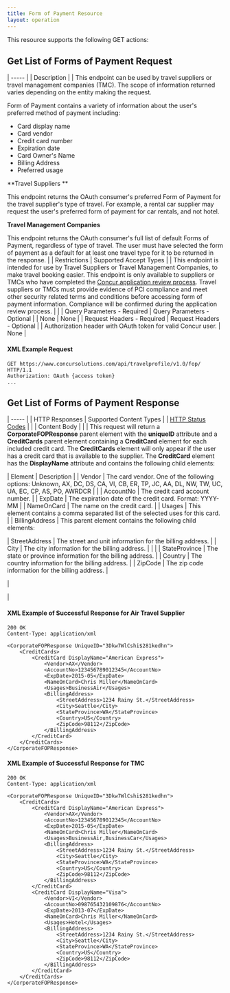```yaml
---
title: Form of Payment Resource
layout: operation
---
```





This resource supports the following GET actions:

##  Get List of Forms of Payment Request

| ----- |
|  Description |
|  This endpoint can be used by travel suppliers or travel management companies (TMC). The scope of information returned varies depending on the entity making the request.

Form of Payment contains a variety of information about the user's preferred method of payment including:

* Card display name
* Card vendor
* Credit card number
* Expiration date
* Card Owner's Name
* Billing Address
* Preferred usage

**Travel Suppliers **

This endpoint returns the OAuth consumer's preferred Form of Payment for the travel supplier's type of travel. For example, a rental car supplier may request the user's preferred form of payment for car rentals, and not hotel. 

**Travel Management Companies**

This endpoint returns the OAuth consumer's full list of default Forms of Payment, regardless of type of travel. The user must have selected the form of payment as a default for at least one travel type for it to be returned in the response. |
|  Restrictions |  Supported Accept Types |
|  This endpoint is intended for use by Travel Suppliers or Travel Management Companies, to make travel booking easier. This endpoint is only available to suppliers or TMCs who have completed the [Concur application review process][1]. Travel suppliers or TMCs must provide evidence of PCI compliance and meet other security related terms and conditions before accessing form of payment information. Compliance will be confirmed during the application review process. |   |
|  Query Parameters - Required |  Query Parameters - Optional |
|  None |  None |
|  Request Headers - Required |  Request Headers - Optional |
|  Authorization header with OAuth token for valid Concur user. |  None |

####  XML Example Request

    GET https://www.concursolutions.com/api/travelprofile/v1.0/fop/ HTTP/1.1
    Authorization: OAuth {access token}
    ...

##  Get List of Forms of Payment Response

| ----- |
|  HTTP Responses |  Supported Content Types |
|  [HTTP Status Codes][2] |   |
|  Content Body |   |
|  This request will return a **CorporateFOPResponse** parent element with the **uniqueID** attribute and a **CreditCards** parent element containing a **CreditCard** element for each included credit card. The **CreditCards** element will only appear if the user has a credit card that is available to the supplier. The **CreditCard** element has the **DisplayName** attribute and contains the following child elements:  

|  Element |  Description |
|  Vendor |  The card vendor. One of the following options: Unknown, AX, DC, DS, CA, VI, CB, ER, TP, JC, AA, DL, NW, TW, UC, UA, EC, CP, AS, PO, AWRDCR |   |
|  AccountNo |  The credit card account number. |
|  ExpDate |  The expiration date of the credit card. Format: YYYY-MM |
|  NameOnCard |  The name on the credit card. |
|  Usages |  This element contains a comma separated list of the selected uses for this card. |
|  BillingAddress |  This parent element contains the following child elements:

|  StreetAddress |  The street and unit information for the billing address. |
|  City |  The city information for the billing address. |   | |
|  StateProvince |  The state or province information for the billing address. |
|  Country |  The country information for the billing address. |
|  ZipCode |  The zip code information for the billing address. |

 |

 |

####  XML Example of Successful Response for Air Travel Supplier

    200 OK
    Content-Type: application/xml

    <CorporateFOPResponse UniqueID="3Dkw7WlCshi$281kedhn">
        <CreditCards>
            <CreditCard DisplayName="American Express">
                <Vendor>AX</Vendor>
                <AccountNo>123456789012345</AccountNo>
                <ExpDate>2015-05</ExpDate>
                <NameOnCard>Chris Miller</NameOnCard>
                <Usages>BusinessAir</Usages>
                <BillingAddress>
                    <StreetAddress>1234 Rainy St.</StreetAddress>
                    <City>Seattle</City>
                    <StateProvince>WA</StateProvince>
                    <Country>US</Country>
                    <ZipCode>98112</ZipCode>
                </BillingAddress>
            </CreditCard>
        </CreditCards>
    </CorporateFOPResponse>

####  XML Example of Successful Response for TMC

    200 OK
    Content-Type: application/xml

    <CorporateFOPResponse UniqueID="3Dkw7WlCshi$281kedhn">
        <CreditCards>
            <CreditCard DisplayName="American Express">
                <Vendor>AX</Vendor>
                <AccountNo>123456789012345</AccountNo>
                <ExpDate>2015-05</ExpDate>
                <NameOnCard>Chris Miller</NameOnCard>
                <Usages>BusinessAir,BusinessCar</Usages>
                <BillingAddress>
                    <StreetAddress>1234 Rainy St.</StreetAddress>
                    <City>Seattle</City>
                    <StateProvince>WA</StateProvince>
                    <Country>US</Country>
                    <ZipCode>98112</ZipCode>
                </BillingAddress>
            </CreditCard>
            <CreditCard DisplayName="Visa">
                <Vendor>VI</Vendor>
                <AccountNo>098765432109876</AccountNo>
                <ExpDate>2013-07</ExpDate>
                <NameOnCard>Chris Miller</NameOnCard>
                <Usages>Hotel</Usages>
                <BillingAddress>
                    <StreetAddress>1234 Rainy St.</StreetAddress>
                    <City>Seattle</City>
                    <StateProvince>WA</StateProvince>
                    <Country>US</Country>
                    <ZipCode>98112</ZipCode>
                </BillingAddress>
            </CreditCard>
        </CreditCards>
    </CorporateFOPResponse>

  


[1]: https://developer.concur.com/go-market/app-certification
[2]: https://developer.concur.com/reference/http-codes
